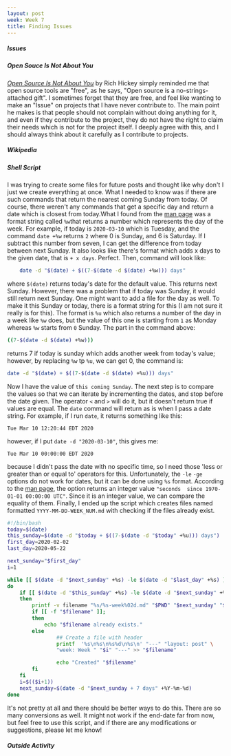```yaml
---
layout: post
week: Week 7
title: Finding Issues
---
```


[/]: # (SubTitle)
<p align="center">

</p>


[//]: # (Content)
##### Issues

##### **Open Souce Is Not About You**
*[Open Source Is Not About You][OPEN_SOURCE_IS_NOT_ABOUT_YOU]* by Rich Hickey
simply reminded me that open source tools are "free", as he says, "Open source 
is a no-strings-attached gift". I sometimes forget that they are free, and feel
like wanting to make an "Issue" on projects that I have never contribute to. The 
main point he makes is that people should not complain without doing anything 
for it, and even if they contribute to the project, they do not have the right 
to claim their needs which is not for the project itself. I deeply agree with 
this, and I should always think about it carefully as I contribute to projects.

##### Wikipedia

##### Shell Script
I was trying to create some files for future posts and thought like why don't I
just we create everything at once. What I needed to know was if there are such 
commands that return the nearest coming Sunday from today. Of course, there 
weren't any commands that get a specific day and return a date which is closest 
from today.What I found from the [man page][DATE_MAN_PAGE] was a format string 
called `%w`that returns a number which represents the day of the week. For 
example, if today is `2020-03-10` which is Tuesday, and the command `date +%w` 
returns `2` where 0 is Sunday, and 6 is Saturday. If I subtract this number from 
seven, I can get the difference from today between next Sunday. It also looks 
like there's format which adds x days to the given date, that is `+ x days`. 
Perfect. Then, command will look like:
```bash
    date -d "$(date) + $((7-$(date -d $(date) +%w))) days"
```
where `$(date)` returns today's date for the default value. This returns next
Sunday. However, there was a problem that if today was Sunday, it would still 
return next Sunday. One might want to add a file for the day as well. To make it 
this Sunday or today, there is a format string for this (I am not sure it really 
is for this). The format is `%u` which also returns a number of the day in a 
week like `%w` does, but the value of this one is starting from `1` as Monday
whereas `%w` starts from `0` Sunday. The part in the command above:
```bash
((7-$(date -d $(date) +%w)))
```
returns 7 if today is sunday which adds another week from today's value; 
however, by replacing `%w` tp `%u`, we can get 0, the command is:
```bash
date -d "$(date) + $((7-$(date -d $(date) +%u))) days"
```
Now I have the value of `this coming Sunday`. The next step is to compare the
values so that we can iterate by incrementing the dates, and stop before the 
date given. The operator `<` and `>` will do it, but it doesn't return true if
values are equal. The `date` command will return as is when I pass a date 
string. For example, if I run  `date`, it returns something like this:
```
Tue Mar 10 12:20:44 EDT 2020
```
however, if I put `date -d "2020-03-10"`, this gives me:
```
Tue Mar 10 00:00:00 EDT 2020
```
because I didn't pass the date with no specific time, so I need those 'less or 
greater than or equal to' operators for this. Unfortunately, the `-le` `-ge` 
options do not work for dates, but it can be done using `%s` format. According 
to the [man page][DATE_MAN_PAGE], the option returns an integer value `"seconds 
since 1970-01-01 00:00:00 UTC"`. Since it is an integer value, we can compare 
the equality of them. Finally, I ended up the script which creates files named 
formatted `YYYY-MM-DD-WEEK_NUM.md` with checking if the files already exist.

```bash
#!/bin/bash
today=$(date)
this_sunday=$(date -d "$today + $((7-$(date -d "$today" +%u))) days")
first_day=2020-02-02
last_day=2020-05-22

next_sunday="$first_day"
i=1

while [[ $(date -d "$next_sunday" +%s) -le $(date -d "$last_day" +%s) ]];
do
    if [[ $(date -d "$this_sunday" +%s) -le $(date -d "$next_sunday" +%s) ]];
    then
        printf -v filename "%s/%s-week%02d.md" "$PWD" "$next_sunday" "$i"
        if [[ -f "$filename" ]];
        then
            echo "$filename already exists."
        else
                ## Create a file with header
                printf  '%s\n%s\n%s%d\n%s\n' "---" "layout: post" \
                "week: Week " "$i" "---" >> "$filename"

                echo "Created" "$filename"
        fi
    fi
    i=$(($i+1))
    next_sunday=$(date -d "$next_sunday + 7 days" +%Y-%m-%d)
done
```
It's not pretty at all and there should be better ways to do this. There are
so many conversions as well. It might not work if the end-date far from 
now, but feel free to use this script, and if there are any modifications or 
suggestions, please let me know!

##### Outside Activity


[OPEN_SOURCE_IS_NOT_ABOUT_YOU]: https://gist.github.com/richhickey/1563cddea1002958f96e7ba9519972d9
[DATE_MAN_PAGE]: http://man7.org/linux/man-pages/man1/date.1.html